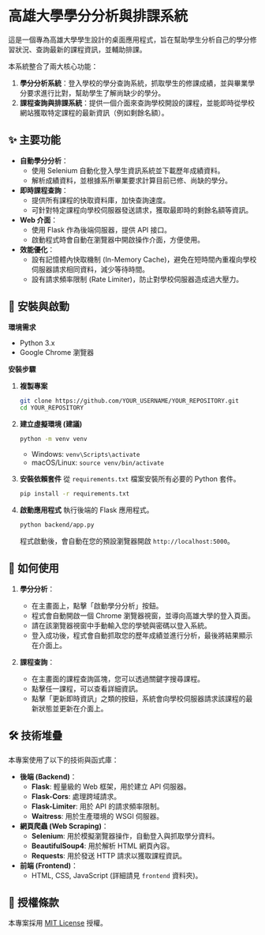 
# 高雄大學學分分析與排課系統

這是一個專為高雄大學學生設計的桌面應用程式，旨在幫助學生分析自己的學分修習狀況、查詢最新的課程資訊，並輔助排課。

本系統整合了兩大核心功能：

1.  **學分分析系統**：登入學校的學分查詢系統，抓取學生的修課成績，並與畢業學分要求進行比對，幫助學生了解尚缺少的學分。
2.  **課程查詢與排課系統**：提供一個介面來查詢學校開設的課程，並能即時從學校網站獲取特定課程的最新資訊（例如剩餘名額）。

## ✨ 主要功能

  * **自動學分分析**：
      * 使用 Selenium 自動化登入學生資訊系統並下載歷年成績資料。
      * 解析成績資料，並根據系所畢業要求計算目前已修、尚缺的學分。
  * **即時課程查詢**：
      * 提供所有課程的快取資料庫，加快查詢速度。
      * 可針對特定課程向學校伺服器發送請求，獲取最即時的剩餘名額等資訊。
  * **Web 介面**：
      * 使用 Flask 作為後端伺服器，提供 API 接口。
      * 啟動程式時會自動在瀏覽器中開啟操作介面，方便使用。
  * **效能優化**：
      * 設有記憶體內快取機制 (In-Memory Cache)，避免在短時間內重複向學校伺服器請求相同資料，減少等待時間。
      * 設有請求頻率限制 (Rate Limiter)，防止對學校伺服器造成過大壓力。

## 🚀 安裝與啟動

**環境需求**

  * Python 3.x
  * Google Chrome 瀏覽器

**安裝步驟**

1.  **複製專案**

    ```bash
    git clone https://github.com/YOUR_USERNAME/YOUR_REPOSITORY.git
    cd YOUR_REPOSITORY
    ```

2.  **建立虛擬環境 (建議)**

    ```bash
    python -m venv venv
    ```

      * Windows: `venv\Scripts\activate`
      * macOS/Linux: `source venv/bin/activate`

3.  **安裝依賴套件**
    從 `requirements.txt` 檔案安裝所有必要的 Python 套件。

    ```bash
    pip install -r requirements.txt
    ```

4.  **啟動應用程式**
    執行後端的 Flask 應用程式。

    ```bash
    python backend/app.py
    ```

    程式啟動後，會自動在您的預設瀏覽器開啟 `http://localhost:5000`。

## 📖 如何使用

1.  **學分分析**：

      * 在主畫面上，點擊「啟動學分分析」按鈕。
      * 程式會自動開啟一個 Chrome 瀏覽器視窗，並導向高雄大學的登入頁面。
      * 請在該瀏覽器視窗中手動輸入您的學號與密碼以登入系統。
      * 登入成功後，程式會自動抓取您的歷年成績並進行分析，最後將結果顯示在介面上。

2.  **課程查詢**：

      * 在主畫面的課程查詢區塊，您可以透過關鍵字搜尋課程。
      * 點擊任一課程，可以查看詳細資訊。
      * 點擊「更新即時資訊」之類的按鈕，系統會向學校伺服器請求該課程的最新狀態並更新在介面上。

## 🛠️ 技術堆疊

本專案使用了以下的技術與函式庫：

  * **後端 (Backend)**：
      * **Flask**: 輕量級的 Web 框架，用於建立 API 伺服器。
      * **Flask-Cors**: 處理跨域請求。
      * **Flask-Limiter**: 用於 API 的請求頻率限制。
      * **Waitress**: 用於生產環境的 WSGI 伺服器。
  * **網頁爬蟲 (Web Scraping)**：
      * **Selenium**: 用於模擬瀏覽器操作，自動登入與抓取學分資料。
      * **BeautifulSoup4**: 用於解析 HTML 網頁內容。
      * **Requests**: 用於發送 HTTP 請求以獲取課程資訊。
  * **前端 (Frontend)**：
      * HTML, CSS, JavaScript (詳細請見 `frontend` 資料夾)。

## 📝 授權條款

本專案採用 [MIT License](https://www.google.com/search?q=LICENSE) 授權。
